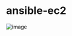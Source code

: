 # ansible-ec2

![image](https://user-images.githubusercontent.com/23291976/148562498-4e77b382-c563-4c0a-9b8a-918018d94d26.png)
